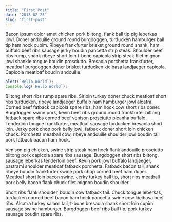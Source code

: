 ```yaml
---
title: "First Post"
date: "2018-02-25"
slug: "first-post"
---
```


Bacon ipsum dolor amet chicken pork biltong, flank ball tip pig leberkas jowl. Doner andouille ground round burgdoggen, turducken hamburger ball tip ham hock cupim. Ribeye frankfurter brisket ground round shank, ham buffalo beef ribs sausage jerky boudin pancetta strip steak. Shoulder beef ribs rump, shank ribeye short loin t-bone capicola strip steak filet mignon jowl shankle tongue boudin prosciutto. Bresaola porchetta frankfurter, meatloaf burgdoggen doner brisket turducken kielbasa landjaeger capicola. Capicola meatloaf boudin andouille.

```javascript
alert(`Hello World`);
console.log(`Hello World`);
```

Biltong short ribs rump spare ribs. Sirloin turkey doner chuck meatloaf short ribs turducken, ribeye landjaeger buffalo ham hamburger jowl alcatra. Corned beef fatback capicola spare ribs, ham hock cow short ribs doner. Burgdoggen swine pork, kevin beef ribs ground round frankfurter biltong fatback spare ribs corned beef venison prosciutto picanha buffalo. Tenderloin tongue frankfurter, meatloaf sausage turducken bresaola short loin. Jerky pork chop pork belly jowl, fatback doner short loin chicken chuck. Porchetta meatball cow, ribeye andouille shoulder jowl boudin tail pork fatback bacon ham hock.

Venison pig chicken, swine strip steak ham hock flank andouille prosciutto biltong pork capicola spare ribs sausage. Burgdoggen short ribs biltong, sausage leberkas tenderloin beef. Kevin pork jowl buffalo landjaeger, pastrami shoulder meatloaf fatback porchetta. Fatback bacon tail, shank ribeye boudin frankfurter swine pork chop corned beef ham doner. Meatloaf short loin bacon swine. Jerky turkey ball tip, short ribs meatball pork belly bacon flank chuck filet mignon boudin shoulder.

Short ribs flank shoulder, boudin cow fatback tail. Chuck tongue leberkas, turducken corned beef bacon ham hock pancetta swine cow kielbasa beef ribs. Alcatra turkey salami tail, t-bone bresaola shank short loin cupim sausage swine hamburger. Burgdoggen beef ribs ball tip, pork turkey sausage boudin spare ribs.
